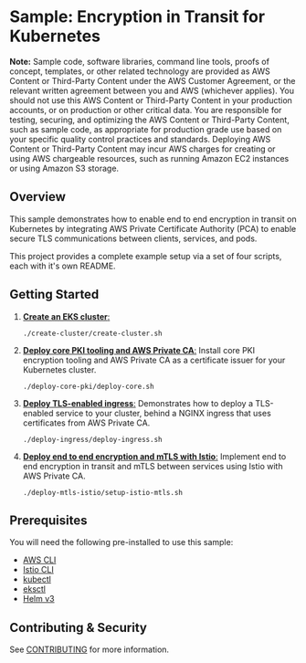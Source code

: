 # Sample: Encryption in Transit for Kubernetes

**Note:** Sample code, software libraries, command line tools, proofs of concept, templates, or other related technology are provided as AWS Content or Third-Party Content under the AWS Customer Agreement, or the relevant written agreement between you and AWS (whichever applies). You should not use this AWS Content or Third-Party Content in your production accounts, or on production or other critical data. You are responsible for testing, securing, and optimizing the AWS Content or Third-Party Content, such as sample code, as appropriate for production grade use based on your specific quality control practices and standards. Deploying AWS Content or Third-Party Content may incur AWS charges for creating or using AWS chargeable resources, such as running Amazon EC2 instances or using Amazon S3 storage.

## Overview

This sample demonstrates how to enable end to end encryption in transit on Kubernetes by integrating AWS Private Certificate Authority (PCA) to enable secure TLS communications between clients, services, and pods.

This project provides a complete example setup via a set of four scripts, each with it's own README.

## Getting Started

1. [**Create an EKS cluster**:](create-cluster/README.md)
   ```
   ./create-cluster/create-cluster.sh
   ```

2. [**Deploy core PKI tooling and AWS Private CA**:](deploy-core-pki/README.md)
Install core PKI encryption tooling and AWS Private CA as a certificate issuer for your Kubernetes cluster.
   ```
   ./deploy-core-pki/deploy-core.sh
   ```

3. [**Deploy TLS-enabled ingress**:](deploy-ingress/README.md)
Demonstrates how to deploy a TLS-enabled service to your cluster, behind a NGINX ingress that uses certificates from AWS Private CA.
   ```
   ./deploy-ingress/deploy-ingress.sh
   ```

4. [**Deploy end to end encryption and mTLS with Istio**:](deploy-mtls-istio/README.md)
Implement end to end encryption in transit and mTLS between services using Istio with AWS Private CA.
   ```
   ./deploy-mtls-istio/setup-istio-mtls.sh
   ```

## Prerequisites
You will need the following pre-installed to use this sample:

- [AWS CLI](https://aws.amazon.com/cli/)
- [Istio CLI](https://github.com/istio/istio)
- [kubectl](https://github.com/kubernetes/kubectl)
- [eksctl](https://github.com/eksctl-io/eksctl)
- [Helm v3](https://github.com/helm/helm)

## Contributing & Security

See [CONTRIBUTING](CONTRIBUTING.md) for more information.
